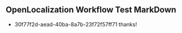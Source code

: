 ## OpenLocalization Workflow Test MarkDown

* 30f77f2d-aead-40ba-8a7b-23f72f57ff71 
thanks!



<!--HONumber=Feb16_HO3-->
